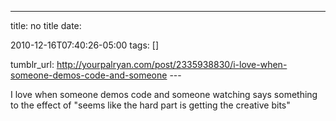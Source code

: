 ---
title: no title
date:

 2010-12-16T07:40:26-05:00 
tags:  []

tumblr_url:
http://yourpalryan.com/post/2335938830/i-love-when-someone-demos-code-and-someone
\-\--

I love when someone demos code and someone watching says something to
the effect of "seems like the hard part is getting the creative bits"
